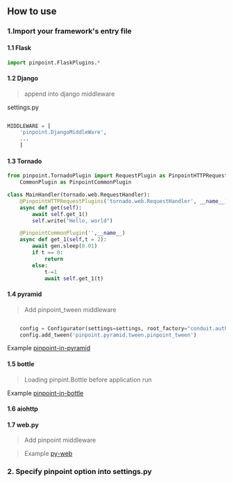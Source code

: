 ## How to use 
### 1.Import your framework's entry file

#### 1.1 Flask

```python
import pinpoint.FlaskPlugins.*
```

#### 1.2 Django

> append into django middleware


settings.py

```python

MIDDLEWARE = [
    'pinpoint.DjangoMiddleWare',
    ...
    ]

```
#### 1.3 Tornado

```python
from pinpoint.TornadoPlugin import RequestPlugin as PinpointHTTPRequestPlugins,\
    CommonPlugin as PinpointCommonPlugin

class MainHandler(tornado.web.RequestHandler):
    @PinpointHTTPRequestPlugins('tornado.web.RequestHandler', __name__)
    async def get(self):
        await self.get_1()
        self.write("Hello, world")

    @PinpointCommonPlugin('',__name__)
    async def get_1(self,t = 2):
        await gen.sleep(0.01)
        if t == 0:
            return
        else:
            t-=1
            await self.get_1(t)
```

#### 1.4 pyramid

> Add pinpoint_tween middleware

```python

    config = Configurator(settings=settings, root_factory="conduit.auth.RootFactory")
    config.add_tween('pinpoint.pyramid.tween.pinpoint_tween')

```

Example [pinpoint-in-pyramid](https://github.com/eeliu/pinpoint-in-pyramid)

#### 1.5 bottle

> Loading pinpint.Bottle before application run

Example [pinpoint-in-bottle](https://github.com/eeliu/pinpoint-in-bottle)

#### 1.6 aiohttp

#### 1.7 web.py

> Add pinpoint middleware

> Example [py-web](https://github.com/eeliu/pinpoint-in-pyweb)


### 2. Specify pinpoint option into settings.py

